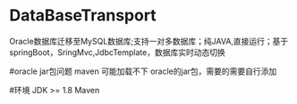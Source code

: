 # DataBaseTransport
Oracle数据库迁移至MySQL数据库;支持一对多数据库；纯JAVA,直接运行；基于springBoot，SringMvc,JdbcTemplate，数据库实时动态切换

#oracle jar包问题
maven 可能加载不下 oracle的jar包，需要的需要自行添加

#环境
JDK >= 1.8
Maven
